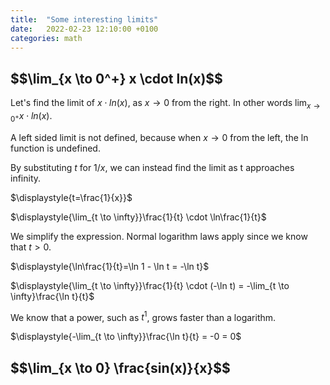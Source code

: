 ```yaml
---
title:  "Some interesting limits"
date:   2022-02-23 12:10:00 +0100
categories: math
---
```

<h2>$$\lim_{x \to 0^+} x \cdot ln(x)$$</h2>

Let's find the limit of $x \cdot ln(x)$, as $x \rightarrow 0$ from the right. In other words $\displaystyle{\lim_{x \to 0^+}} x \cdot ln(x)$.

A left sided limit is not defined, because when $x \rightarrow 0$ from the left, the ln function is undefined.

By substituting $t$ for $1/x$, we can instead find the limit as t approaches infinity.

$\displaystyle{t=\frac{1}{x}}$

$\displaystyle{\lim_{t \to \infty}}\frac{1}{t} \cdot \ln\frac{1}{t}$

We simplify the expression. Normal logarithm laws apply since we know that $t > 0$.

$\displaystyle{\ln\frac{1}{t}=\ln 1 - \ln t = -\ln t}$

$\displaystyle{\lim_{t \to \infty}}\frac{1}{t} \cdot (-\ln t) = -\lim_{t \to \infty}\frac{\ln t}{t}$

We know that a power, such as $t^1$, grows faster than a logarithm.

$\displaystyle{-\lim_{t \to \infty}}\frac{\ln t}{t} = -0 = 0$

<h2>$$\lim_{x \to 0} \frac{sin(x)}{x}$$</h2>
